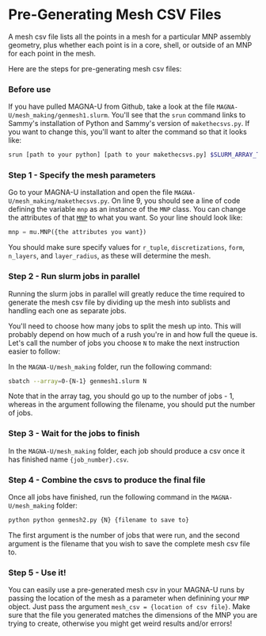 # Pre-Generating Mesh CSV Files
A mesh csv file lists all the points in a mesh for a particular MNP assembly geometry, plus whether each point is in a core, shell, or outside of an MNP for each point in the mesh.

Here are the steps for pre-generating mesh csv files:

### Before use

If you have pulled MAGNA-U from Github, take a look at the file `MAGNA-U/mesh_making/genmesh1.slurm`. You'll see that the `srun` command links to Sammy's installation of Python and Sammy's version of `makethecsvs.py`. If you want to change this, you'll want to alter the command so that it looks like:
```bash
srun [path to your python] [path to your makethecsvs.py] $SLURM_ARRAY_TASK_ID $1
```

### Step 1 - Specify the mesh parameters
Go to your MAGNA-U installation and open the file `MAGNA-U/mesh_making/makethecsvs.py`. On line 9, you should see a line of code defining the variable `mnp` as an instance of the `MNP` class. You can change the attributes of that [`MNP`](MNP.md) to what you want. So your line should look like:
```python
mnp = mu.MNP({the attributes you want})
```
You should make sure specify values for  `r_tuple`, `discretizations`, `form`, `n_layers`, and `layer_radius`, as these will determine the mesh.

### Step 2 - Run slurm jobs in parallel
Running the slurm jobs in parallel will greatly reduce the time required to generate the mesh csv file by dividing up the mesh into sublists and handling each one as separate jobs.

You'll need to choose how many jobs to split the mesh up into. This will probably depend on how much of a rush you're in and how full the queue is. Let's call the number of jobs you choose `N` to make the next instruction easier to follow:

In the `MAGNA-U/mesh_making` folder, run the following command:
```bash
sbatch --array=0-{N-1} genmesh1.slurm N
```
Note that in the array tag, you should go up to the number of jobs - 1, whereas in the argument following the filename, you should put the number of jobs.

### Step 3 - Wait for the jobs to finish
In the `MAGNA-U/mesh_making` folder, each job should produce a csv once it has finished name `{job_number}.csv`.

### Step 4 - Combine the csvs to produce the final file
Once all jobs have finished, run the following command in the `MAGNA-U/mesh_making` folder:
```bash
python python genmesh2.py {N} {filename to save to}
```
The first argument is the number of jobs that were run, and the second argument is the filename that you wish to save the complete mesh csv file to.

### Step 5 - Use it!
You can easily use a pre-generated mesh csv in your MAGNA-U runs by passing the location of the mesh as a parameter when definining your `MNP` object. Just pass the argument `mesh_csv = {location of csv file}`. Make sure that the file you generated matches the dimensions of the MNP you are trying to create, otherwise you might get weird results and/or errors!